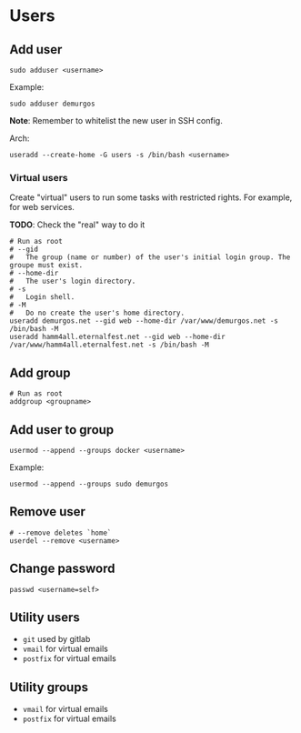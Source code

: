 # Users

## Add user

```shell
sudo adduser <username>
```

Example:

```shell
sudo adduser demurgos
```

**Note**: Remember to whitelist the new user in SSH config.

Arch:
```shell
useradd --create-home -G users -s /bin/bash <username>
```

### Virtual users

Create "virtual" users to run some tasks with restricted rights. For example, for web services.

**TODO**: Check the "real" way to do it

```shell
# Run as root
# --gid
#   The group (name or number) of the user's initial login group. The groupe must exist.
# --home-dir
#   The user's login directory.
# -s
#   Login shell.
# -M
#   Do no create the user's home directory.
useradd demurgos.net --gid web --home-dir /var/www/demurgos.net -s /bin/bash -M
useradd hamm4all.eternalfest.net --gid web --home-dir /var/www/hamm4all.eternalfest.net -s /bin/bash -M
```

## Add group

```shell
# Run as root
addgroup <groupname>
```

## Add user to group

```shell
usermod --append --groups docker <username>
```

Example:
```shell
usermod --append --groups sudo demurgos
```

## Remove user

```shell
# --remove deletes `home` 
userdel --remove <username>
```

## Change password

```shell
passwd <username=self>
```


## Utility users

- `git` used by gitlab
- `vmail` for virtual emails
- `postfix` for virtual emails

## Utility groups

- `vmail` for virtual emails
- `postfix` for virtual emails
